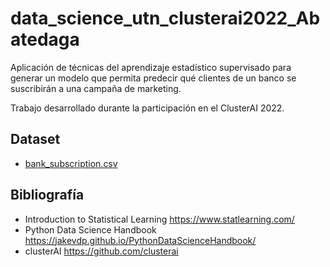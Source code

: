 # data_science_utn_clusterai2022_Abatedaga

Aplicación de técnicas del aprendizaje estadístico supervisado para generar un modelo que permita predecir qué clientes de un banco se suscribirán a una campaña de marketing.

Trabajo desarrollado durante la participación en el ClusterAI 2022.

## Dataset ##
* [bank_subscription.csv](https://drive.google.com/file/d/157VDTpZSbklc3te9CeL0oWEzDfz8kd8l/view?usp=sharing)

## Bibliografía ##
* Introduction to Statistical Learning https://www.statlearning.com/
* Python Data Science Handbook https://jakevdp.github.io/PythonDataScienceHandbook/
* clusterAI https://github.com/clusterai
